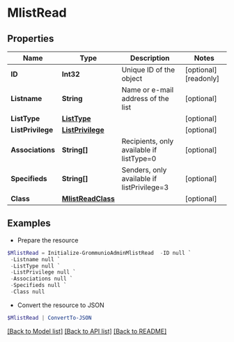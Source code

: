 # MlistRead
## Properties

Name | Type | Description | Notes
------------ | ------------- | ------------- | -------------
**ID** | **Int32** | Unique ID of the object | [optional] [readonly] 
**Listname** | **String** | Name or e-mail address of the list | [optional] 
**ListType** | [**ListType**](ListType.md) |  | [optional] 
**ListPrivilege** | [**ListPrivilege**](ListPrivilege.md) |  | [optional] 
**Associations** | **String[]** | Recipients, only available if listType&#x3D;0 | [optional] 
**Specifieds** | **String[]** | Senders, only available if listPrivilege&#x3D;3 | [optional] 
**Class** | [**MlistReadClass**](MlistReadClass.md) |  | [optional] 

## Examples

- Prepare the resource
```powershell
$MlistRead = Initialize-GrommunioAdminMlistRead  -ID null `
 -Listname null `
 -ListType null `
 -ListPrivilege null `
 -Associations null `
 -Specifieds null `
 -Class null
```

- Convert the resource to JSON
```powershell
$MlistRead | ConvertTo-JSON
```

[[Back to Model list]](../README.md#documentation-for-models) [[Back to API list]](../README.md#documentation-for-api-endpoints) [[Back to README]](../README.md)

